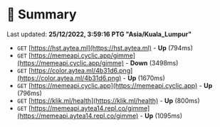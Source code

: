 # 📖 Summary
Last updated: **25/12/2022, 3:59:16 PTG "Asia/Kuala_Lumpur"**

- `GET` [https://hst.aytea.ml](https://hst.aytea.ml) - **Up** (794ms)
- `GET` [https://memeapi.cyclic.app/gimme](https://memeapi.cyclic.app/gimme) - **Down** (3498ms)
- `GET` [https://color.aytea.ml/4b31d6.png](https://color.aytea.ml/4b31d6.png) - **Up** (1670ms)
- `GET` [https://memeapi.cyclic.app](https://memeapi.cyclic.app) - **Up** (796ms)
- `GET` [https://klik.ml/health](https://klik.ml/health) - **Up** (800ms)
- `GET` [https://memeapi.aytea14.repl.co/gimme](https://memeapi.aytea14.repl.co/gimme) - **Up** (1095ms)
